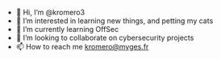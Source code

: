 - 👋 Hi, I’m @kromero3
- 👀 I’m interested in learning new things, and petting my cats
- 🌱 I’m currently learning OffSec
- 💞️ I’m looking to collaborate on cybersecurity projects
- 📫 How to reach me kromero@myges.fr

<!---
kromero3/kromero3 is a ✨ special ✨ repository because its `README.md` (this file) appears on your GitHub profile.
You can click the Preview link to take a look at your changes.
--->
